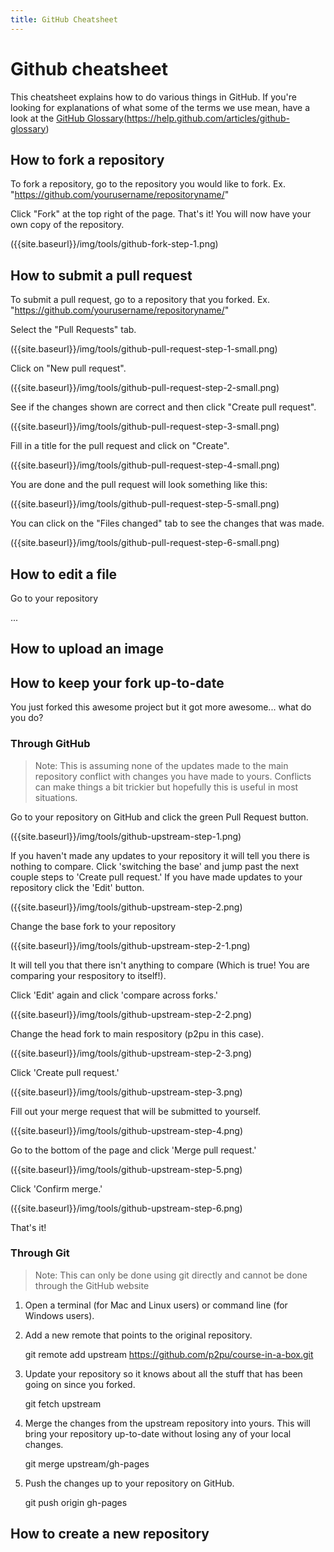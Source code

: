 ```yaml
---
title: GitHub Cheatsheet
---
```


# Github cheatsheet

This cheatsheet explains how to do various things in GitHub. If you're looking for explanations of what some of the terms we use mean, have a look at the [GitHub Glossary]()(https://help.github.com/articles/github-glossary) 

## How to fork a repository
To fork a repository, go to the repository you would like to fork.  Ex. "https://github.com/yourusername/repositoryname/"

Click "Fork" at the top right of the page.  That's it!  You will now have your own copy of the repository.

![]()({{site.baseurl}}/img/tools/github-fork-step-1.png)

## How to submit a pull request

To submit a pull request, go to a repository that you forked. Ex. "https://github.com/yourusername/repositoryname/"

Select the "Pull Requests" tab.

![]()({{site.baseurl}}/img/tools/github-pull-request-step-1-small.png)

Click on "New pull request".

![]()({{site.baseurl}}/img/tools/github-pull-request-step-2-small.png)

See if the changes shown are correct and then click "Create pull request".

![]()({{site.baseurl}}/img/tools/github-pull-request-step-3-small.png)

Fill in a title for the pull request and click on "Create".

![]()({{site.baseurl}}/img/tools/github-pull-request-step-4-small.png)

You are done and the pull request will look something like this:

![]()({{site.baseurl}}/img/tools/github-pull-request-step-5-small.png)

You can click on the "Files changed" tab to see the changes that was made.

![]()({{site.baseurl}}/img/tools/github-pull-request-step-6-small.png)

## How to edit a file

Go to your repository

...

## How to upload an image

## How to keep your fork up-to-date
You just forked this awesome project but it got more awesome... what do you do?

### Through GitHub
> Note:  This is assuming none of the updates made to the main repository conflict with changes you have made to yours.  Conflicts can make things a bit trickier but hopefully this is useful in most situations.

Go to your repository on GitHub and click the green Pull Request button.

 ![]()({{site.baseurl}}/img/tools/github-upstream-step-1.png)

If you haven't made any updates to your repository it will tell you there is nothing to compare.  Click 'switching the base' and jump past the next couple steps to 'Create pull request.'  If you have made updates to your repository click the 'Edit' button.

 ![]()({{site.baseurl}}/img/tools/github-upstream-step-2.png)

Change the base fork to your repository
 
  ![]()({{site.baseurl}}/img/tools/github-upstream-step-2-1.png)
 
It will tell you that there isn't anything to compare (Which is true! You are comparing your respository to itself!).
 
Click 'Edit' again and click 'compare across forks.'
 
  ![]()({{site.baseurl}}/img/tools/github-upstream-step-2-2.png) 
 
Change the head fork to main respository (p2pu in this case).

  ![]()({{site.baseurl}}/img/tools/github-upstream-step-2-3.png)

Click 'Create pull request.'
 
 ![]()({{site.baseurl}}/img/tools/github-upstream-step-3.png)

Fill out your merge request that will be submitted to yourself.

 ![]()({{site.baseurl}}/img/tools/github-upstream-step-4.png)

Go to the bottom of the page and click 'Merge pull request.'

 ![]()({{site.baseurl}}/img/tools/github-upstream-step-5.png)

Click 'Confirm merge.'

 ![]()({{site.baseurl}}/img/tools/github-upstream-step-6.png)

That's it!  
 
### Through Git
> Note: This can only be done using git directly and cannot be done through the GitHub website

1. Open a terminal (for Mac and Linux users) or command line (for Windows users).

1. Add a new remote that points to the original repository.

	git remote add upstream https://github.com/p2pu/course-in-a-box.git

1. Update your repository so it knows about all the stuff that has been going on since you forked.

	git fetch upstream

1. Merge the changes from the upstream repository into yours.  This will bring your repository up-to-date without losing any of your local changes.

	git merge upstream/gh-pages

1. Push the changes up to your repository on GitHub.

	git push origin gh-pages

## How to create a new repository
